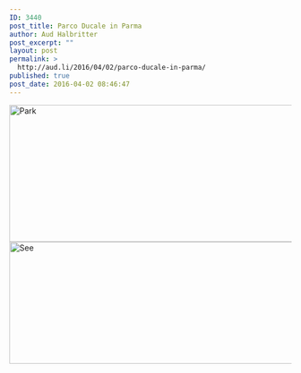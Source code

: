 ```yaml
---
ID: 3440
post_title: Parco Ducale in Parma
author: Aud Halbritter
post_excerpt: ""
layout: post
permalink: >
  http://aud.li/2016/04/02/parco-ducale-in-parma/
published: true
post_date: 2016-04-02 08:46:47
---
```

<a href="http://aud.li/wp-content/uploads/2016/04/Park.jpg" rel="attachment wp-att-3441"><img class="alignnone size-large wp-image-3441" src="http://aud.li/wp-content/uploads/2016/04/Park-1024x279.jpg" alt="Park" width="900" height="245" /></a> <a href="http://aud.li/wp-content/uploads/2016/04/See.jpg" rel="attachment wp-att-3442"><img class="alignnone size-large wp-image-3442" src="http://aud.li/wp-content/uploads/2016/04/See-1024x248.jpg" alt="See" width="900" height="218" /></a>